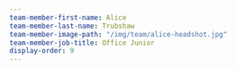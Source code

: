 ```yaml
---
team-member-first-name: Alice
team-member-last-name: Trubshaw
team-member-image-path: "/img/team/alice-headshot.jpg"
team-member-job-title: Office Junior
display-order: 9
---
```

